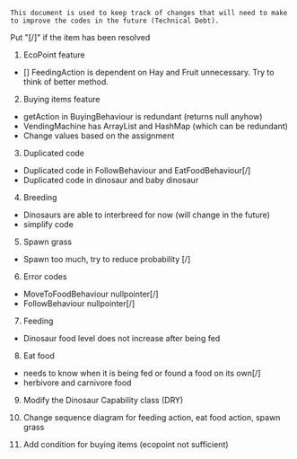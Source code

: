     This document is used to keep track of changes that will need to make to improve the codes in the future (Technical Debt).

Put "[/]" if the item has been resolved

1. EcoPoint feature
- [] FeedingAction is dependent on Hay and Fruit unnecessary. Try to think of better method.

2. Buying items feature

- getAction in BuyingBehaviour is redundant (returns null anyhow)
- VendingMachine has ArrayList and HashMap (which can be redundant) 
- Change values based on the assignment 

3. Duplicated code
- Duplicated code in FollowBehaviour and EatFoodBehaviour[/]
- Duplicated code in dinosaur and baby dinosaur

4. Breeding
- Dinosaurs are able to interbreed for now (will change in the future)
- simplify code

5. Spawn grass 
- Spawn too much, try to reduce probability [/]

6. Error codes
- MoveToFoodBehaviour nullpointer[/]
- FollowBehaviour nullpointer[/]

7. Feeding
- Dinosaur food level does not increase after being fed 

8. Eat food
- needs to know when it is being fed or found a food on its own[/]
- herbivore and carnivore food 

9. Modify the Dinosaur Capability class (DRY)

10. Change sequence diagram for feeding action, eat food action, spawn grass

11. Add condition for buying items (ecopoint not sufficient)

